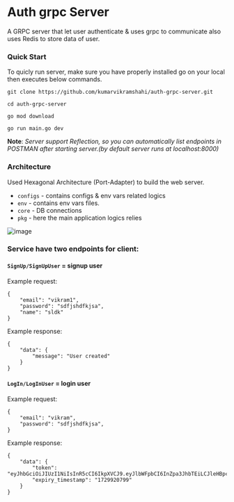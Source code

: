 # Auth grpc Server
A GRPC server that let user authenticate & uses grpc to communicate also uses Redis to store data of user.

### Quick Start
To quicly run server, make sure you have properly installed go on your local then executes below commands.

```
git clone https://github.com/kumarvikramshahi/auth-grpc-server.git
```

```
cd auth-grpc-server
```
```
go mod download
```
```
go run main.go dev
```
**Note**: *Server support Reflection, so you can automatically list endpoints in POSTMAN after starting server.(by default server runs at localhost:8000)*

### Architecture
Used Hexagonal Architecture (Port-Adapter) to build the web server.

* `configs` - contains configs & env vars related logics
* `env` - contains env vars files.
* `core` - DB connections
* `pkg` - here the main application logics relies
  
![image](https://github.com/user-attachments/assets/ff40714e-f7e0-45c3-a545-b38712521256)


### Service have two endpoints for client:

####  `SignUp/SignUpUser` = signup user
Example request:
```
{
    "email": "vikram1",
    "password": "sdfjshdfkjsa",
    "name": "sldk"
}
```
Example response:
```
{
    "data": {
        "message": "User created"
    }
}
```

#### `LogIn/LogInUser` = login user
Example request:
```
{
    "email": "vikram",
    "password": "sdfjshdfkjsa",
}
```
Example response:
```
{
    "data": {
        "token": "eyJhbGciOiJIUzI1NiIsInR5cCI6IkpXVCJ9.eyJlbWFpbCI6InZpa3JhbTEiLCJleHBpcnkiOjE3Mjk5MjA3OTl9.ULei1kVLSekoklKe279ZjZOdFqoqFW5SULBlO0pX8KI",
        "expiry_timestamp": "1729920799"
    }
}
```

